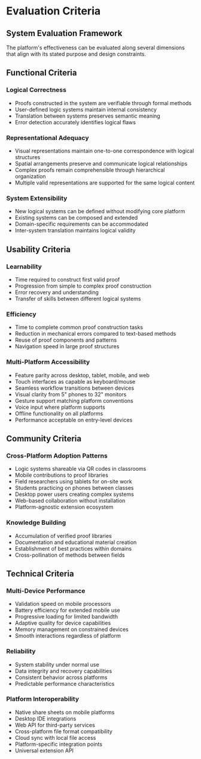 # Evaluation Criteria

## System Evaluation Framework

The platform's effectiveness can be evaluated along several dimensions that align with its stated purpose and design constraints.

## Functional Criteria

### Logical Correctness
- Proofs constructed in the system are verifiable through formal methods
- User-defined logic systems maintain internal consistency
- Translation between systems preserves semantic meaning
- Error detection accurately identifies logical flaws

### Representational Adequacy
- Visual representations maintain one-to-one correspondence with logical structures
- Spatial arrangements preserve and communicate logical relationships
- Complex proofs remain comprehensible through hierarchical organization
- Multiple valid representations are supported for the same logical content

### System Extensibility
- New logical systems can be defined without modifying core platform
- Existing systems can be composed and extended
- Domain-specific requirements can be accommodated
- Inter-system translation maintains logical validity

## Usability Criteria

### Learnability
- Time required to construct first valid proof
- Progression from simple to complex proof construction
- Error recovery and understanding
- Transfer of skills between different logical systems

### Efficiency
- Time to complete common proof construction tasks
- Reduction in mechanical errors compared to text-based methods
- Reuse of proof components and patterns
- Navigation speed in large proof structures

### Multi-Platform Accessibility
- Feature parity across desktop, tablet, mobile, and web
- Touch interfaces as capable as keyboard/mouse
- Seamless workflow transitions between devices
- Visual clarity from 5" phones to 32" monitors
- Gesture support matching platform conventions
- Voice input where platform supports
- Offline functionality on all platforms
- Performance acceptable on entry-level devices

## Community Criteria

### Cross-Platform Adoption Patterns
- Logic systems shareable via QR codes in classrooms
- Mobile contributions to proof libraries
- Field researchers using tablets for on-site work
- Students practicing on phones between classes
- Desktop power users creating complex systems
- Web-based collaboration without installation
- Platform-agnostic extension ecosystem

### Knowledge Building
- Accumulation of verified proof libraries
- Documentation and educational material creation
- Establishment of best practices within domains
- Cross-pollination of methods between fields

## Technical Criteria

### Multi-Device Performance
- Validation speed on mobile processors
- Battery efficiency for extended mobile use
- Progressive loading for limited bandwidth
- Adaptive quality for device capabilities
- Memory management on constrained devices
- Smooth interactions regardless of platform

### Reliability
- System stability under normal use
- Data integrity and recovery capabilities
- Consistent behavior across platforms
- Predictable performance characteristics

### Platform Interoperability
- Native share sheets on mobile platforms
- Desktop IDE integrations
- Web API for third-party services
- Cross-platform file format compatibility
- Cloud sync with local file access
- Platform-specific integration points
- Universal extension API